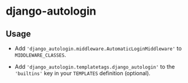# django-autologin

## Usage

* Add `'django_autologin.middleware.AutomaticLoginMiddleware'` to `MIDDLEWARE_CLASSES`.

* Add `'django_autologin.templatetags.django_autologin'` to the `'builtins'` key in your `TEMPLATES` definition (optional).
